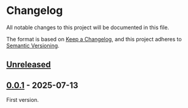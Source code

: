 <!-- markdownlint-configure-file {"MD024": { "siblings_only": true } } -->

# Changelog

All notable changes to this project will be documented in this file.

The format is based on [Keep a Changelog](https://keepachangelog.com/en/1.0.0/), and this project
adheres to [Semantic Versioning](https://semver.org/spec/v2.0.0.html).

## [Unreleased]

## [0.0.1] - 2025-07-13

First version.

[unreleased]: https://github.com/Tatsh/cz-path/compare/v0.0.1...HEAD
[0.0.1]: https://github.com/Tatsh/cz-path/releases/tag/v0.0.1
